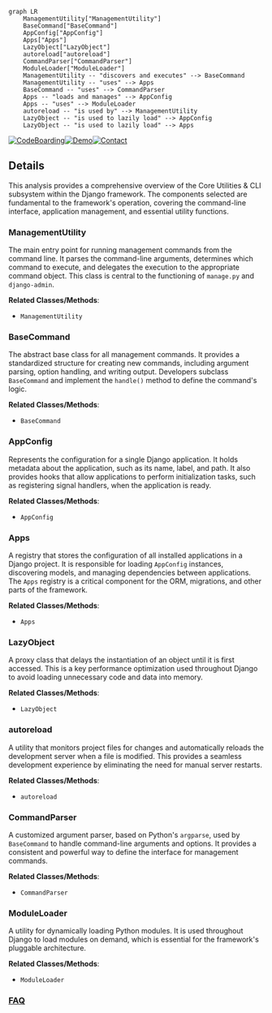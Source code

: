 ```mermaid
graph LR
    ManagementUtility["ManagementUtility"]
    BaseCommand["BaseCommand"]
    AppConfig["AppConfig"]
    Apps["Apps"]
    LazyObject["LazyObject"]
    autoreload["autoreload"]
    CommandParser["CommandParser"]
    ModuleLoader["ModuleLoader"]
    ManagementUtility -- "discovers and executes" --> BaseCommand
    ManagementUtility -- "uses" --> Apps
    BaseCommand -- "uses" --> CommandParser
    Apps -- "loads and manages" --> AppConfig
    Apps -- "uses" --> ModuleLoader
    autoreload -- "is used by" --> ManagementUtility
    LazyObject -- "is used to lazily load" --> AppConfig
    LazyObject -- "is used to lazily load" --> Apps
```

[![CodeBoarding](https://img.shields.io/badge/Generated%20by-CodeBoarding-9cf?style=flat-square)](https://github.com/CodeBoarding/GeneratedOnBoardings)[![Demo](https://img.shields.io/badge/Try%20our-Demo-blue?style=flat-square)](https://www.codeboarding.org/demo)[![Contact](https://img.shields.io/badge/Contact%20us%20-%20contact@codeboarding.org-lightgrey?style=flat-square)](mailto:contact@codeboarding.org)

## Details

This analysis provides a comprehensive overview of the Core Utilities & CLI subsystem within the Django framework. The components selected are fundamental to the framework's operation, covering the command-line interface, application management, and essential utility functions.

### ManagementUtility
The main entry point for running management commands from the command line. It parses the command-line arguments, determines which command to execute, and delegates the execution to the appropriate command object. This class is central to the functioning of `manage.py` and `django-admin`.


**Related Classes/Methods**:

- `ManagementUtility`


### BaseCommand
The abstract base class for all management commands. It provides a standardized structure for creating new commands, including argument parsing, option handling, and writing output. Developers subclass `BaseCommand` and implement the `handle()` method to define the command's logic.


**Related Classes/Methods**:

- `BaseCommand`


### AppConfig
Represents the configuration for a single Django application. It holds metadata about the application, such as its name, label, and path. It also provides hooks that allow applications to perform initialization tasks, such as registering signal handlers, when the application is ready.


**Related Classes/Methods**:

- `AppConfig`


### Apps
A registry that stores the configuration of all installed applications in a Django project. It is responsible for loading `AppConfig` instances, discovering models, and managing dependencies between applications. The `Apps` registry is a critical component for the ORM, migrations, and other parts of the framework.


**Related Classes/Methods**:

- `Apps`


### LazyObject
A proxy class that delays the instantiation of an object until it is first accessed. This is a key performance optimization used throughout Django to avoid loading unnecessary code and data into memory.


**Related Classes/Methods**:

- `LazyObject`


### autoreload
A utility that monitors project files for changes and automatically reloads the development server when a file is modified. This provides a seamless development experience by eliminating the need for manual server restarts.


**Related Classes/Methods**:

- `autoreload`


### CommandParser
A customized argument parser, based on Python's `argparse`, used by `BaseCommand` to handle command-line arguments and options. It provides a consistent and powerful way to define the interface for management commands.


**Related Classes/Methods**:

- `CommandParser`


### ModuleLoader
A utility for dynamically loading Python modules. It is used throughout Django to load modules on demand, which is essential for the framework's pluggable architecture.


**Related Classes/Methods**:

- `ModuleLoader`




### [FAQ](https://github.com/CodeBoarding/GeneratedOnBoardings/tree/main?tab=readme-ov-file#faq)